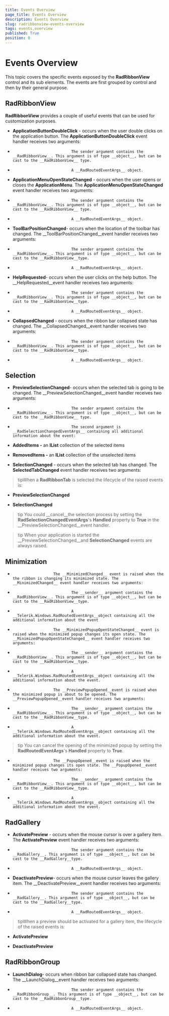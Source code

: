 ```yaml
---
title: Events Overview
page_title: Events Overview
description: Events Overview
slug: radribbonview-events-overview
tags: events,overview
published: True
position: 0
---
```


# Events Overview



This topic covers the specific events exposed by the __RadRibbonView__ control and its sub elements. The events are first grouped by control and then by their general purpose.
			

## RadRibbonView

__RadRibbonView__ provides a couple of useful events that can be used for customization purposes.
				

* __ApplicationButtonDoubleClick__ - occurs when the user double clicks on the application button. The __ApplicationButtonDoubleClick__ event handler receives two arguments:
						

* 
								The sender argument contains the __RadRibbonView__. This argument is of type __object__, but can be cast to the __RadRibbonView__ type.
							

* 
								A __RadRoutedEventArgs__ object.
							

* __ApplicationMenuOpenStateChanged__ - occurs when the user opens or closes the __ApplicationMenu__. The __ApplicationMenuOpenStateChanged__ event handler receives two arguments:
						

* 
								The sender argument contains the __RadRibbonView__. This argument is of type __object__, but can be cast to the __RadRibbonView__ type.
							

* 
								A __RadRoutedEventArgs__ object.
							

* __ToolBarPositionChanged__- occurs when the location of the toolbar has changed. The __ToolBarPositionChanged__event handler receives two arguments:
						

* 
								The sender argument contains the __RadRibbonView__. This argument is of type __object__, but can be cast to the __RadRibbonView__type.
							

* 
								A __RadRoutedEventArgs__ object.
							

* __HelpRequested__- occurs when the user clicks on the help button. The __HelpRequested__event handler receives two arguments:
						

* 
								The sender argument contains the __RadRibbonView__. This argument is of type __object__, but can be cast to the __RadRibbonView__type.
							

* 
								A __RadRoutedEventArgs__ object.
							

* __CollapsedChanged__ - occurs when the ribbon bar collapsed state has changed. The __CollapsedChanged__event handler receives two arguments:
						

* 
								The sender argument contains the __RadRibbonView__. This argument is of type __object__, but can be cast to the __RadRibbonView__type.
							

* 
								A __RadRoutedEventArgs__ object.
							

## Selection

* __PreviewSelectionChanged__- occurs when the selected tab is going to be changed. The __PreviewSelectionChanged__event handler receives two arguments:
						

* 
								The sender argument contains the __RadRibbonView__. This argument is of type __object__, but can be cast to the __RadRibbonView__ type.
							

* 
								The second argument is __RadSelectionChangedEventArgs__ containing all additional information about the event:
								

* __AddedItems -__ an __IList__ collection of the selected items
									

* __RemovedItems -__ an __IList__ collection of the unselected items
									

* __SelectionChanged__ - occurs when the selected tab has changed. The __SelectedTabChanged__ event handler receives two arguments:
						

>tipWhen a __RadRibbonTab__ is selected the lifecycle of the raised events is:
					

* __PreviewSelectionChanged__

* __SelectionChanged__

>tip
					You could __cancel__the selection process by setting the __RadSelectionChangedEventArgs__'s __Handled__ property to __True__ in the __PreviewSelectionChanged__event handler.
				

>tip
					When your application is started the __PreviewSelectionChanged__and __SelectionChanged__ events are always raised.
				

## Minimization

* 
						The __MinimizedChanged__ event is raised when the the ribbon is changing its minimized state. The __MinimizedChanged__ event handler receives two arguments:
						

* 
								The __sender__ argument contains the __RadRibbonView__. This argument is of type __object__, but can be cast to the __RadRibbonView__type.
							

* 
								A __Telerik.Windows.RadRoutedEventArgs__object containing all the additional information about the event
							

* 
						The __MinimizedPopupOpenStateChanged__ event is raised when the minimized popup changes its open state. The __MinimizedPopupOpenStateChanged__ event handler receives two arguments:
						

* 
								The __sender__ argument contains the __RadRibbonView__. This argument is of type __object__, but can be cast to the __RadRibbonView__type.
							

* 
								A __Telerik.Windows.RadRoutedEventArgs__object containing all the additional information about the event.
							

* 
						The __PreviewPopupOpened__event is raised when the minimized popup is about to be opened. The __PreviewPopupOpened__event handler receives two arguments:
						

* 
								The __sender__ argument contains the __RadRibbonView__. This argument is of type __object__, but can be cast to the __RadRibbonView__type.
							

* 
								A __Telerik.Windows.RadRoutedEventArgs__object containing all the additional information about the event.
							

>tip
							You can cancel the opening of the minimized popup by setting the __RadRoutedEventArgs__'s __Handled__ property to __True__.
						

* 
						The __PopupOpened__event is raised when the minimized popup changes its open state. The __PopupOpened__event handler receives two arguments:
						

* 
								The __sender__ argument contains the __RadRibbonView__. This argument is of type __object__, but can be cast to the __RadRibbonView__type.
							

* 
								A __Telerik.Windows.RadRoutedEventArgs__object containing all the additional information about the event.
							

## RadGallery

* __ActivatePreview__ - occurs when the mouse cursor is over a gallery item. The __ActivatePreview__ event handler receives two arguments:
						

* 
								The sender argument contains the __RadGallery__. This argument is of type __object__, but can be cast to the __RadGallery__type.
							

* 
								A __RadRoutedEventArgs__ object.
							

* __DeactivatePreview__- occurs when the mouse cursor leaves the gallery item. The __DeactivatePreview__event handler receives two arguments:
						

* 
								The sender argument contains the __RadGallery__. This argument is of type __object__, but can be cast to the __RadGallery__type.
							

* 
								A __RadRoutedEventArgs__ object.
							

>tipWhen a preview should be activated for a gallery item, the lifecycle of the raised events is:

* __ActivatePreview__

* __DeactivatePreview__

## RadRibbonGroup

* __LaunchDialog__- occurs when ribbon bar collapsed state has changed. The __LaunchDialog__event handler receives two arguments:
						

* 
								The sender argument contains the __RadRibbonGroup__. This argument is of type __object__, but can be cast to the __RadRibbonGroup__type.
							

* 
								A __RadRoutedEventArgs__ object.
							
